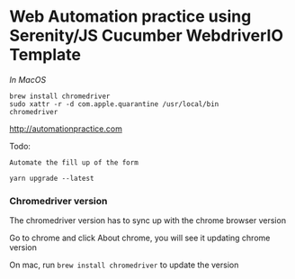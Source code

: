 # Web Automation practice using Serenity/JS Cucumber WebdriverIO Template

_In MacOS_

```
brew install chromedriver
sudo xattr -r -d com.apple.quarantine /usr/local/bin
chromedriver
```


http://automationpractice.com

Todo:
```
Automate the fill up of the form
```

```
yarn upgrade --latest
```


### Chromedriver version
The chromedriver version has to sync up with the chrome browser version

Go to chrome and click About chrome, you will see it updating chrome version

On  mac, run 
```brew install chromedriver``` to update the version